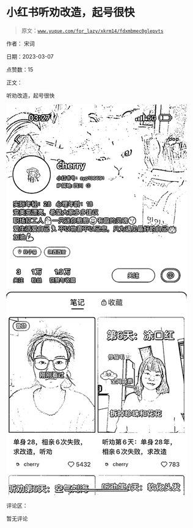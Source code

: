 # 小红书听劝改造，起号很快

> 原文：[`www.yuque.com/for_lazy/xkrm14/fdxmbmec0glepvts`](https://www.yuque.com/for_lazy/xkrm14/fdxmbmec0glepvts)



作者： 宋词 

日期：2023-03-07 

点赞数：15 

正文： 

听劝改造，起号很快 

![](img/c306697f0fe566a3cdc6ff1b303f32a1.png)  

评论区： 

暂无评论 

